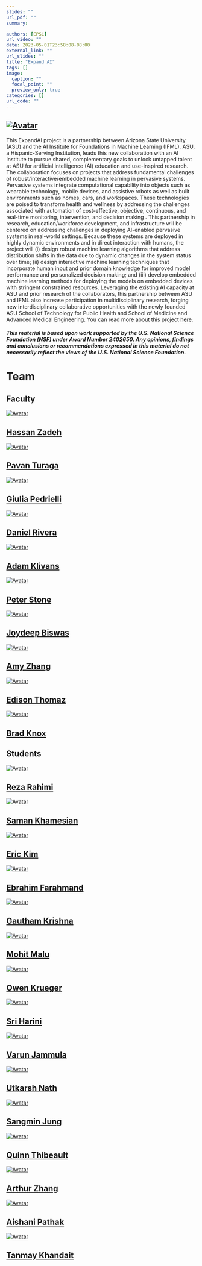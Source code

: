 ```yaml
---
slides: ""
url_pdf: ""
summary:

authors: [EPSL]
url_video: ""
date: 2023-05-01T23:58:08-08:00
external_link: ""
url_slides: ""
title: "Expand AI"
tags: []
image:
  caption: ""
  focal_point: ""
  preview_only: true
categories: []
url_code: ""
---
```

<div class="col-md-12"><h2 class="mb-4"><a href="https://www.nsf.gov/"><img class="avatar" src="featured.jpeg" alt="Avatar"></a></h2></div>
This ExpandAI project is a partnership between Arizona State University (ASU) and the AI Institute for Foundations in Machine Learning (IFML). ASU, a Hispanic-Serving Institution, leads this new collaboration with an AI Institute to pursue shared, complementary goals to unlock untapped talent at ASU for artificial intelligence (AI) education and use-inspired research. The collaboration focuses on projects that address fundamental challenges of robust/interactive/embedded machine learning in pervasive systems. Pervasive systems integrate computational capability into objects such as wearable technology, mobile devices, and assistive robots as well as built environments such as homes, cars, and workspaces. These technologies are poised to transform health and wellness by addressing the challenges associated with automation of cost-effective, objective, continuous, and real-time monitoring, intervention, and decision making . This partnership in research, education/workforce development, and infrastructure will be centered on addressing challenges in deploying AI-enabled pervasive systems in real-world settings. Because these systems are deployed in highly dynamic environments and in direct interaction with humans, the project will (i) design robust machine learning algorithms that address distribution shifts in the data due to dynamic changes in the system status over time; (ii) design interactive machine learning techniques that incorporate human input and prior domain knowledge for improved model performance and personalized decision making; and (iii) develop embedded machine learning methods for deploying the models on embedded devices with stringent constrained resources. Leveraging the existing AI capacity at ASU and prior research of the collaborators, this partnership between ASU and IFML also increase participation in multidisciplinary research, forging new interdisciplinary collaborative opportunities with the newly founded ASU School of Technology for Public Health and School of Medicine and Advanced Medical Engineering. You can read more about this project <a href="https://www.nsf.gov/awardsearch/showAward?AWD_ID=2402650&HistoricalAwards=false">here</a>.

##### *This material is based upon work supported by the U.S. National Science Foundation (NSF) under Award Number 2402650. Any opinions, findings and conclusions or recommendations expressed in this material do not necessarily reflect the views of the U.S. National Science Foundation.*

<div class="container">
<div class="row justify-content-center people-widget">
<div class="col-md-12 section-heading"><h1>Team</h1></div>
<div class="col-md-12"><h2 class="mb-4">Faculty</h2></div>
<div class="col-12 col-lg-auto people-person"><a href="https://search.asu.edu/profile/4018242"><img class="avatar avatar-circle" src="Faculty/hassan.jpg" alt="Avatar"></a><div class="portrait-title"><h2><a href="https://search.asu.edu/profile/4018242">Hassan Zadeh</a></h2></div></div>
<div class="col-12 col-lg-auto people-person"><a href="https://search.asu.edu/profile/1795222"><img class="avatar avatar-circle" src="Faculty/pavan.jpg" alt="Avatar"></a><div class="portrait-title"><h2><a href="https://search.asu.edu/profile/1795222">Pavan Turaga</a></h2></div></div>
<div class="col-12 col-lg-auto people-person"><a href="https://search.asu.edu/profile/3022467"><img class="avatar avatar-circle" src="Faculty/giulia.jpg" alt="Avatar"></a><div class="portrait-title"><h2><a href="https://search.asu.edu/profile/3022467">Giulia Pedrielli</a></h2></div></div>
<div class="col-12 col-lg-auto people-person"><a href="https://search.asu.edu/profile/29494"><img class="avatar avatar-circle" src="Faculty/daniel.jpg" alt="Avatar"></a><div class="portrait-title"><h2><a href="https://search.asu.edu/profile/29494">Daniel Rivera</a></h2></div></div>
<div class="col-12 col-lg-auto people-person"><a href="https://www.cs.utexas.edu/people/faculty-researchers/adam-klivans"><img class="avatar avatar-circle" src="Faculty/adam.jpg" alt="Avatar"></a><div class="portrait-title"><h2><a href="https://www.cs.utexas.edu/people/faculty-researchers/adam-klivans">Adam Klivans</a></h2></div></div>
<div class="col-12 col-lg-auto people-person"><a href="https://www.cs.utexas.edu/~pstone/"><img class="avatar avatar-circle" src="Faculty/peter.jpg" alt="Avatar"></a><div class="portrait-title"><h2><a href="https://www.cs.utexas.edu/~pstone/">Peter Stone</a></h2></div></div>
<div class="col-12 col-lg-auto people-person"><a href="https://www.joydeepb.com/"><img class="avatar avatar-circle" src="Faculty/joydeepb.jpg" alt="Avatar"></a><div class="portrait-title"><h2><a href="https://www.joydeepb.com/">Joydeep Biswas</a></h2></div></div>
<div class="col-12 col-lg-auto people-person"><a href="https://www.ece.utexas.edu/people/faculty/amy-zhang"><img class="avatar avatar-circle" src="Faculty/amy.jpg" alt="Avatar"></a><div class="portrait-title"><h2><a href="https://www.ece.utexas.edu/people/faculty/amy-zhang">Amy Zhang</a></h2></div></div>
<div class="col-12 col-lg-auto people-person"><a href="https://users.ece.utexas.edu/~ethomaz/"><img class="avatar avatar-circle" src="Faculty/edison.jpg" alt="Avatar"></a><div class="portrait-title"><h2><a href="https://www.ece.utexas.edu/people/faculty/edison-thomaz">Edison Thomaz</a></h2></div></div>
<div class="col-12 col-lg-auto people-person"><a href="https://www.cs.utexas.edu/people/faculty-researchers/brad-knox"><img class="avatar avatar-circle" src="Faculty/brad.jpg" alt="Avatar"></a><div class="portrait-title"><h2><a href="https://www.cs.utexas.edu/people/faculty-researchers/brad-knox">Brad Knox
</a></h2></div></div>
<div class="col-md-12"><h2 class="mb-4">Students </h2></div>
<div class="col-12 col-lg-auto people-person"><a href="https://search.asu.edu/profile/4155639"><img class="avatar avatar-circle" src="Students/reza.jpg" alt="Avatar"></a><div class="portrait-title"><h2><a href="https://search.asu.edu/profile/4155639">Reza Rahimi</a></h2></div></div>
<div class="col-12 col-lg-auto people-person"><a href="https://search.asu.edu/profile/4699045"><img class="avatar avatar-circle" src="Students/saman.jpg" alt="Avatar"></a><div class="portrait-title"><h2><a href="https://search.asu.edu/profile/4699045">Saman Khamesian</a></h2></div></div>
<div class="col-12 col-lg-auto people-person"><a href="https://ghasemzadeh.com/authors/eric-junyoung-kim/"><img class="avatar avatar-circle" src="Students/eric.jpg" alt="Avatar"></a><div class="portrait-title"><h2><a href="https://ghasemzadeh.com/authors/eric-junyoung-kim/">Eric Kim</a></h2></div></div>
<div class="col-12 col-lg-auto people-person"><a href="https://ghasemzadeh.com/authors/ebrahim-farahmand/"><img class="avatar avatar-circle" src="Students/ebi.jpg" alt="Avatar"></a><div class="portrait-title"><h2><a href="https://ghasemzadeh.com/authors/ebrahim-farahmand/">Ebrahim Farahmand</a></h2></div></div>
<div class="col-12 col-lg-auto people-person"><a href="https://gauthamkrishna-g.github.io/"><img class="avatar avatar-circle" src="Students/gautham.jpg" alt="Avatar"></a><div class="portrait-title"><h2><a href="https://gauthamkrishna-g.github.io/">Gautham Krishna</a></h2></div></div>
<div class="col-12 col-lg-auto people-person"><a href="https://search.asu.edu/profile/3279834"><img class="avatar avatar-circle" src="Students/mohit.jpg" alt="Avatar"></a><div class="portrait-title"><h2><a href="https://search.asu.edu/profile/3279834">Mohit Malu</a></h2></div></div>
<div class="col-12 col-lg-auto people-person"><a href="https://search.asu.edu/profile/4147117"><img class="avatar avatar-circle" src="Students/owen.jpg" alt="Avatar"></a><div class="portrait-title"><h2><a href="https://search.asu.edu/profile/4147117">Owen Krueger</a></h2></div></div>
<div class="col-12 col-lg-auto people-person"><a href="https://search.asu.edu/profile/5039784"><img class="avatar avatar-circle" src="Students/sri.jpg" alt="Avatar"></a><div class="portrait-title"><h2><a href="https://search.asu.edu/profile/5039784">Sri Harini</a></h2></div></div>
<div class="col-12 col-lg-auto people-person"><a href="https://search.asu.edu/profile/2356997"><img class="avatar avatar-circle" src="Students/varun.jpg" alt="Avatar"></a><div class="portrait-title"><h2><a href="https://search.asu.edu/profile/2356997">Varun Jammula</a></h2></div></div>
<div class="col-12 col-lg-auto people-person"><a href="https://search.asu.edu/profile/3432965"><img class="avatar avatar-circle" src="Students/utkarsh.jpg" alt="Avatar"></a><div class="portrait-title"><h2><a href="https://search.asu.edu/profile/3432965">Utkarsh Nath</a></h2></div></div>
<div class="col-12 col-lg-auto people-person"><a href="https://search.asu.edu/profile/4727968"><img class="avatar avatar-circle" src="Students/sangmin.jpg" alt="Avatar"></a><div class="portrait-title"><h2><a href="https://search.asu.edu/profile/4727968">Sangmin Jung</a></h2></div></div>
<div class="col-12 col-lg-auto people-person"><a href="https://search.asu.edu/profile/2690528"><img class="avatar avatar-circle" src="Students/quinn.jpg" alt="Avatar"></a><div class="portrait-title"><h2><a href="https://search.asu.edu/profile/2690528">Quinn Thibeault</a></h2></div></div>
<div class="col-12 col-lg-auto people-person"><a href="https://www.arthurkzhang.com/#/"><img class="avatar avatar-circle" src="Students/arthur.jpg" alt="Avatar"></a><div class="portrait-title"><h2><a href="https://www.arthurkzhang.com/#/">Arthur Zhang</a></h2></div></div>
<div class="col-12 col-lg-auto people-person"><a href="https://search.asu.edu/profile/4197184"><img class="avatar avatar-circle" src="Students/aishani.jpg" alt="Avatar"></a><div class="portrait-title"><h2><a href="https://search.asu.edu/profile/4197184">Aishani Pathak</a></h2></div></div>
<div class="col-12 col-lg-auto people-person"><a href="https://search.asu.edu/profile/3614964"><img class="avatar avatar-circle" src="Students/tanmay.jpg" alt="Avatar"></a><div class="portrait-title"><h2><a href="https://search.asu.edu/profile/3614964">Tanmay Khandait</a></h2></div></div>

</div>
</div>
